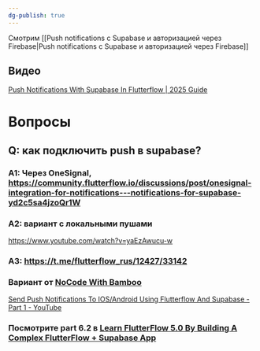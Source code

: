 ```yaml
---
dg-publish: true
---
```

Смотрим [[Push notifications c Supabase и авторизацией через Firebase|Push notifications c Supabase и авторизацией через Firebase]]

## Видео
[Push Notifications With Supabase In Flutterflow | 2025 Guide](https://www.youtube.com/watch?v=fw_ISsJhuuY)

# Вопросы
## Q: как подключить push в supabase?
### A1: Через OneSignal, https://community.flutterflow.io/discussions/post/onesignal-integration-for-notifications---notifications-for-supabase-yd2c5sa4jzoQr1W

### A2: вариант с локальными пушами
https://www.youtube.com/watch?v=yaEzAwucu-w

 ### А3: https://t.me/flutterflow_rus/12427/33142

### Вариант от [NoCode With Bamboo](https://www.youtube.com/@NoCodeWithBamboo)
[Send Push Notifications To IOS/Android Using Flutterflow And Supabase - Part 1 - YouTube](https://www.youtube.com/watch?v=Yl-0Nga4Jj8)

### Посмотрите part 6.2 в [Learn FlutterFlow 5.0 By Building A Complex FlutterFlow + Supabase App](https://www.youtube.com/watch?v=v8TbGG1L46g&t=5347s)


